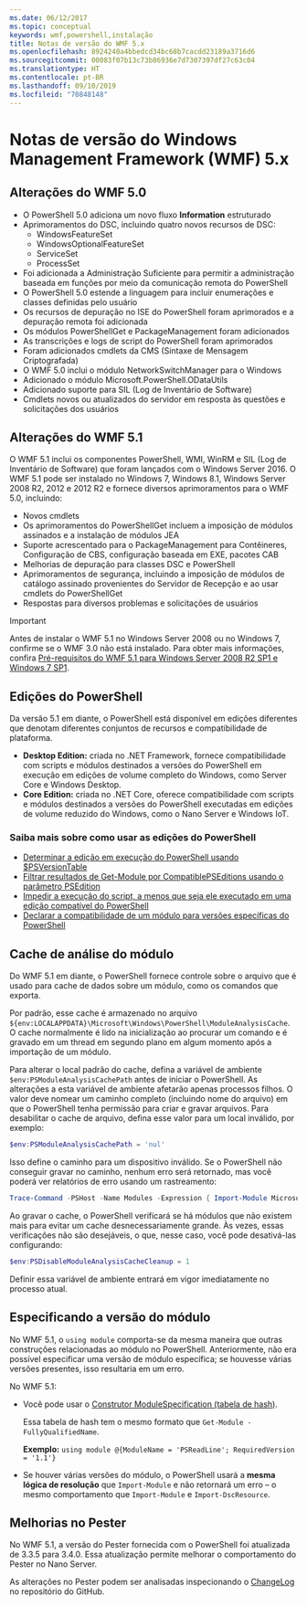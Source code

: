 ```yaml
---
ms.date: 06/12/2017
ms.topic: conceptual
keywords: wmf,powershell,instalação
title: Notas de versão do WMF 5.x
ms.openlocfilehash: 8924240a4bbedcd34bc68b7cacdd23189a3716d6
ms.sourcegitcommit: 00083f07b13c73b86936e7d7307397df27c63c04
ms.translationtype: HT
ms.contentlocale: pt-BR
ms.lasthandoff: 09/10/2019
ms.locfileid: "70848148"
---
```

# <a name="windows-management-framework-wmf-5x-release-notes"></a>Notas de versão do Windows Management Framework (WMF) 5.x

## <a name="wmf-50-changes"></a>Alterações do WMF 5.0

- O PowerShell 5.0 adiciona um novo fluxo **Information** estruturado
- Aprimoramentos do DSC, incluindo quatro novos recursos de DSC:
  - WindowsFeatureSet
  - WindowsOptionalFeatureSet
  - ServiceSet
  - ProcessSet
- Foi adicionada a Administração Suficiente para permitir a administração baseada em funções por meio da comunicação remota do PowerShell
- O PowerShell 5.0 estende a linguagem para incluir enumerações e classes definidas pelo usuário
- Os recursos de depuração no ISE do PowerShell foram aprimorados e a depuração remota foi adicionada
- Os módulos PowerShellGet e PackageManagement foram adicionados
- As transcrições e logs de script do PowerShell foram aprimorados
- Foram adicionados cmdlets da CMS (Sintaxe de Mensagem Criptografada)
- O WMF 5.0 inclui o módulo NetworkSwitchManager para o Windows
- Adicionado o módulo Microsoft.PowerShell.ODataUtils
- Adicionado suporte para SIL (Log de Inventário de Software)
- Cmdlets novos ou atualizados do servidor em resposta às questões e solicitações dos usuários

## <a name="wmf-51-changes"></a>Alterações do WMF 5.1

O WMF 5.1 inclui os componentes PowerShell, WMI, WinRM e SIL (Log de Inventário de Software) que foram lançados com o Windows Server 2016. O WMF 5.1 pode ser instalado no Windows 7, Windows 8.1, Windows Server 2008 R2, 2012 e 2012 R2 e fornece diversos aprimoramentos para o WMF 5.0, incluindo:

- Novos cmdlets
- Os aprimoramentos do PowerShellGet incluem a imposição de módulos assinados e a instalação de módulos JEA
- Suporte acrescentado para o PackageManagement para Contêineres, Configuração de CBS, configuração baseada em EXE, pacotes CAB
- Melhorias de depuração para classes DSC e PowerShell
- Aprimoramentos de segurança, incluindo a imposição de módulos de catálogo assinado provenientes do Servidor de Recepção e ao usar cmdlets do PowerShellGet
- Respostas para diversos problemas e solicitações de usuários

> [!IMPORTANT]
> Antes de instalar o WMF 5.1 no Windows Server 2008 ou no Windows 7, confirme se o WMF 3.0 não está instalado. Para obter mais informações, confira [Pré-requisitos do WMF 5.1 para Windows Server 2008 R2 SP1 e Windows 7 SP1](../setup/install-configure.md#wmf-51-prerequisites-for-windows-server-2008-r2-sp1-and-windows-7-sp1).

## <a name="powershell-editions"></a>Edições do PowerShell

Da versão 5.1 em diante, o PowerShell está disponível em edições diferentes que denotam diferentes conjuntos de recursos e compatibilidade de plataforma.

- **Desktop Edition:** criada no .NET Framework, fornece compatibilidade com scripts e módulos destinados a versões do PowerShell em execução em edições de volume completo do Windows, como Server Core e Windows Desktop.
- **Core Edition:** criada no .NET Core, oferece compatibilidade com scripts e módulos destinados a versões do PowerShell executadas em edições de volume reduzido do Windows, como o Nano Server e Windows IoT.

### <a name="learn-more-about-using-powershell-editions"></a>Saiba mais sobre como usar as edições do PowerShell

- [Determinar a edição em execução do PowerShell usando $PSVersionTable](/powershell/module/microsoft.powershell.core/about/about_automatic_variables)
- [Filtrar resultados de Get-Module por CompatiblePSEditions usando o parâmetro PSEdition](/powershell/module/microsoft.powershell.core/get-module)
- [Impedir a execução do script, a menos que seja ele executado em uma edição compatível do PowerShell](/powershell/gallery/concepts/script-psedition-support)
- [Declarar a compatibilidade de um módulo para versões específicas do PowerShell](/powershell/gallery/concepts/module-psedition-support)

## <a name="module-analysis-cache"></a>Cache de análise do módulo

Do WMF 5.1 em diante, o PowerShell fornece controle sobre o arquivo que é usado para cache de dados sobre um módulo, como os comandos que exporta.

Por padrão, esse cache é armazenado no arquivo `${env:LOCALAPPDATA}\Microsoft\Windows\PowerShell\ModuleAnalysisCache`. O cache normalmente é lido na inicialização ao procurar um comando e é gravado em um thread em segundo plano em algum momento após a importação de um módulo.

Para alterar o local padrão do cache, defina a variável de ambiente `$env:PSModuleAnalysisCachePath` antes de iniciar o PowerShell. As alterações a esta variável de ambiente afetarão apenas processos filhos. O valor deve nomear um caminho completo (incluindo nome do arquivo) em que o PowerShell tenha permissão para criar e gravar arquivos. Para desabilitar o cache de arquivo, defina esse valor para um local inválido, por exemplo:

```powershell
$env:PSModuleAnalysisCachePath = 'nul'
```

Isso define o caminho para um dispositivo inválido. Se o PowerShell não conseguir gravar no caminho, nenhum erro será retornado, mas você poderá ver relatórios de erro usando um rastreamento:

```powershell
Trace-Command -PSHost -Name Modules -Expression { Import-Module Microsoft.PowerShell.Management -Force }
```

Ao gravar o cache, o PowerShell verificará se há módulos que não existem mais para evitar um cache desnecessariamente grande. Às vezes, essas verificações não são desejáveis, o que, nesse caso, você pode desativá-las configurando:

```powershell
$env:PSDisableModuleAnalysisCacheCleanup = 1
```

Definir essa variável de ambiente entrará em vigor imediatamente no processo atual.

## <a name="specifying-module-version"></a>Especificando a versão do módulo

No WMF 5.1, o `using module` comporta-se da mesma maneira que outras construções relacionadas ao módulo no PowerShell.
Anteriormente, não era possível especificar uma versão de módulo específica; se houvesse várias versões presentes, isso resultaria em um erro.

No WMF 5.1:

- Você pode usar o [Construtor ModuleSpecification (tabela de hash)](/dotnet/api/microsoft.powershell.commands.modulespecification.-ctor?view=powershellsdk-1.1.0#Microsoft_PowerShell_Commands_ModuleSpecification__ctor_System_Collections_Hashtable_).

  Essa tabela de hash tem o mesmo formato que `Get-Module -FullyQualifiedName`.

  **Exemplo:** `using module @{ModuleName = 'PSReadLine'; RequiredVersion = '1.1'}`

- Se houver várias versões do módulo, o PowerShell usará a **mesma lógica de resolução** que `Import-Module` e não retornará um erro – o mesmo comportamento que `Import-Module` e `Import-DscResource`.

## <a name="improvements-to-pester"></a>Melhorias no Pester

No WMF 5.1, a versão do Pester fornecida com o PowerShell foi atualizada de 3.3.5 para 3.4.0.
Essa atualização permite melhorar o comportamento do Pester no Nano Server.

As alterações no Pester podem ser analisadas inspecionando o [ChangeLog](https://github.com/pester/Pester/blob/master/CHANGELOG.md) no repositório do GitHub.
